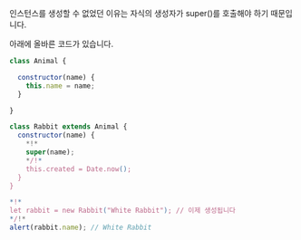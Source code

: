 인스턴스를 생성할 수 없었던 이유는 자식의 생성자가 super()를 호출해야 하기 때문입니다.

아래에 올바른 코드가 있습니다.

```js run
class Animal {

  constructor(name) {
    this.name = name;
  }

}

class Rabbit extends Animal {
  constructor(name) {  
    *!*
    super(name);
    */!*
    this.created = Date.now();
  }
}

*!*
let rabbit = new Rabbit("White Rabbit"); // 이제 생성됩니다
*/!*
alert(rabbit.name); // White Rabbit
```
